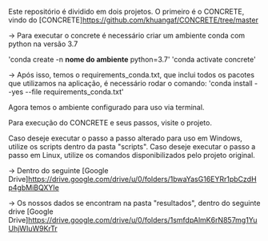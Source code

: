 Este repositório é dividido em dois projetos.
O primeiro é o CONCRETE, vindo do [CONCRETE]https://github.com/khuangaf/CONCRETE/tree/master

-> Para executar o concrete é necessário criar um ambiente conda com python na versão 3.7

'conda create -n __nome do ambiente__ python=3.7'
'conda activate concrete'

-> Após isso, temos o requirements_conda.txt, que inclui todos os pacotes que utilizamos na aplicação,
é necessário rodar o comando:  'conda install --yes --file requirements_conda.txt'

Agora temos o ambiente configurado para uso via terminal.

Para execução do CONCRETE e seus passos, visite o projeto.

Caso deseje executar o passo a passo alterado para uso em Windows, utilize os scripts dentro da pasta "scripts".
Caso deseje executar o passo a passo em Linux, utilize os comandos disponibilizados pelo projeto original.

-> Dentro do seguinte [Google Drive]https://drive.google.com/drive/u/0/folders/1bwaYasG16EYRr1pbCzdHp4gbMiBQXYIe

-> Os nossos dados se encontram na pasta "resultados", dentro do seguinte drive [Google Drive]https://drive.google.com/drive/u/0/folders/1smfdpAlmK6rN857mg1YuUhjWIuW9KrTr